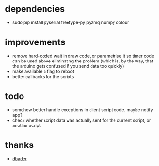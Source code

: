 # dependencies
* sudo pip install pyserial freetype-py pyzmq numpy colour

# improvements
* remove hard-coded wait in draw code, or parametrise it so timer code can be used above eliminating the problem (which 
is, by the way, that the arduino gets confused if you send data too quickly)
* make available a flag to reboot
* better callbacks for the scripts

# todo
* somehow better handle exceptions in client script code. maybe notify app?
* check whether script data was actually sent for the current script, or another script

# thanks
* [dbader](https://dbader.org/blog/monochrome-font-rendering-with-freetype-and-python)
